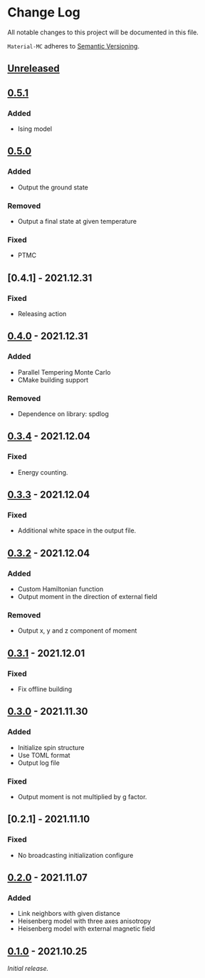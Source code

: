 # Change Log
All notable changes to this project will be documented in this file.

`Material-MC` adheres to [Semantic Versioning](https://semver.org/).

## [Unreleased]

## [0.5.1]
### Added
- Ising model

## [0.5.0]
### Added
- Output the ground state

### Removed
- Output a final state at given temperature

### Fixed
- PTMC

## [0.4.1] - 2021.12.31
### Fixed
- Releasing action

## [0.4.0] - 2021.12.31
### Added
- Parallel Tempering Monte Carlo
- CMake building support

### Removed
- Dependence on library: spdlog

## [0.3.4] - 2021.12.04
### Fixed
- Energy counting.

## [0.3.3] - 2021.12.04
### Fixed
- Additional white space in the output file.

## [0.3.2] - 2021.12.04
### Added
- Custom Hamiltonian function
- Output moment in the direction of external field

### Removed
- Output x, y and z component of moment

## [0.3.1] - 2021.12.01
### Fixed
- Fix offline building

## [0.3.0] - 2021.11.30
### Added
- Initialize spin structure
- Use TOML format
- Output log file

### Fixed
- Output moment is not multiplied by g factor.

## [0.2.1] - 2021.11.10
### Fixed
- No broadcasting initialization configure

## [0.2.0] - 2021.11.07
### Added
- Link neighbors with given distance
- Heisenberg model with three axes anisotropy
- Heisenberg model with external magnetic field

## [0.1.0] - 2021.10.25
_Initial release._

[Unreleased]: https://github.com/yaozhenghangma/Material-MC/blob/main/CHANGELOG.md
[0.5.1]: https://github.com/yaozhenghangma/Material-MC/releases/tag/0.5.1
[0.5.0]: https://github.com/yaozhenghangma/Material-MC/releases/tag/0.5.0
[0.4.0]: https://github.com/yaozhenghangma/Material-MC/releases/tag/0.4.0
[0.3.4]: https://github.com/yaozhenghangma/Material-MC/releases/tag/0.3.4
[0.3.3]: https://github.com/yaozhenghangma/Material-MC/releases/tag/0.3.3
[0.3.2]: https://github.com/yaozhenghangma/Material-MC/releases/tag/0.3.2
[0.3.1]: https://github.com/yaozhenghangma/Material-MC/releases/tag/0.3.1
[0.3.0]: https://github.com/yaozhenghangma/Material-MC/releases/tag/0.3.0
[0.2.0]: https://github.com/yaozhenghangma/Material-MC/releases/tag/0.2.1
[0.2.0]: https://github.com/yaozhenghangma/Material-MC/releases/tag/0.2.0
[0.1.0]: https://github.com/yaozhenghangma/Material-MC/releases/tag/0.1.0